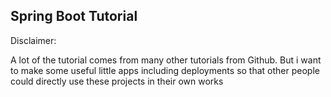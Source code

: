 ## Spring Boot Tutorial
Disclaimer:

A lot of the tutorial comes from many other tutorials from Github. But i want to make some useful 
little apps including deployments so that other people could directly use these projects in their 
own works
